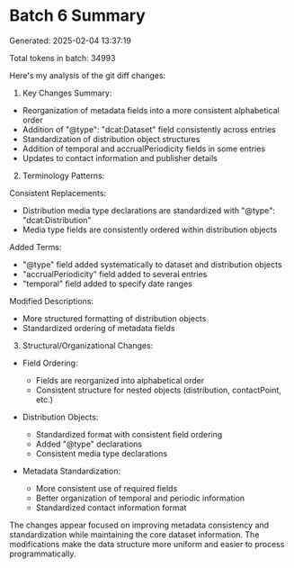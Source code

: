 # Batch 6 Summary

Generated: 2025-02-04 13:37:19

Total tokens in batch: 34993

Here's my analysis of the git diff changes:

1. Key Changes Summary:
- Reorganization of metadata fields into a more consistent alphabetical order
- Addition of "@type": "dcat:Dataset" field consistently across entries
- Standardization of distribution object structures
- Addition of temporal and accrualPeriodicity fields in some entries
- Updates to contact information and publisher details

2. Terminology Patterns:

Consistent Replacements:
- Distribution media type declarations are standardized with "@type": "dcat:Distribution"
- Media type fields are consistently ordered within distribution objects

Added Terms:
- "@type" field added systematically to dataset and distribution objects
- "accrualPeriodicity" field added to several entries
- "temporal" field added to specify date ranges

Modified Descriptions:
- More structured formatting of distribution objects
- Standardized ordering of metadata fields

3. Structural/Organizational Changes:

- Field Ordering:
  - Fields are reorganized into alphabetical order
  - Consistent structure for nested objects (distribution, contactPoint, etc.)

- Distribution Objects:
  - Standardized format with consistent field ordering
  - Added "@type" declarations
  - Consistent media type declarations

- Metadata Standardization:
  - More consistent use of required fields
  - Better organization of temporal and periodic information
  - Standardized contact information format

The changes appear focused on improving metadata consistency and standardization while maintaining the core dataset information. The modifications make the data structure more uniform and easier to process programmatically.